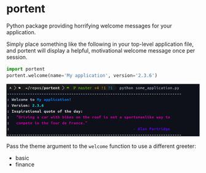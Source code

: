 # portent
Python package providing horrifying welcome messages for your application.

Simply place something like the following in your top-level application
file, and portent will display a helpful, motivational welcome message
once per session.

```python
import portent
portent.welcome(name='My application', version='2.3.6')
```

![](static/img1.png)

Pass the theme argument to the `welcome` function to use a different
greeter:
- basic
- finance

